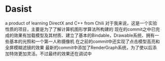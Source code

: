 # Dasist
a product of learning DirectX and C++ from Chili
对于我来说，这是一个实验性质的项目，主要是为了了解计算机图形学算法所构建的
现在的commit之中已完成的效果有加载模型及其材质、建立了基本的Bindable，Drawable系统、拥有一些基本的光照和一个第一人称摄像机
在之前的commit中还实现了点击模型高亮和全屏模糊滤镜的效果
最新的commit中添加了RenderGraph系统，为了使以后添加特效更加灵活。不过最终的效果还在调试中
